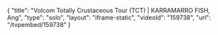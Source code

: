 {
    "title": "Volcom Totally Crustaceous Tour (TCT) | KARRAMARRO FISH, Ang",
    "type": "solo",
    "layout": "iframe-static",
    "videoId": "159738",
    "url": "\/tvpembed\/159738"
}
